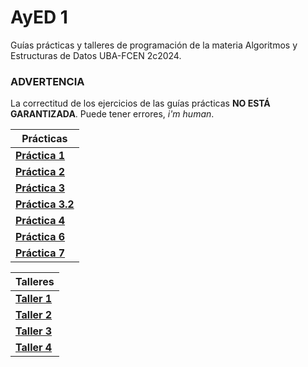 # AyED 1

Guías prácticas y talleres de programación de la materia Algoritmos y Estructuras de Datos UBA-FCEN 2c2024.

### ADVERTENCIA

La correctitud de los ejercicios de las guías prácticas **NO ESTÁ GARANTIZADA**. Puede tener errores, _i'm human_.

| Prácticas                                              |
| ------------------------------------------------------ |
| [**Práctica 1**](/practicas/guia-1/main.pdf)           |
| [**Práctica 2**](/practicas/guia-2/main.pdf)           |
| [**Práctica 3**](/practicas/guia-3/main.pdf)           |
| [**Práctica 3.2**](/practicas/guia-3-parte-2/main.pdf) |
| [**Práctica 4**](/practicas/guia-4/main.pdf)           |
| [**Práctica 6**](/practicas/guia-6/main.pdf)           |
| [**Práctica 7**](/practicas/guia-7/main.pdf)           |

| Talleres                          |
| --------------------------------- |
| [**Taller 1**](/talleres/taller1) |
| [**Taller 2**](/talleres/taller2) |
| [**Taller 3**](/talleres/taller3) |
| [**Taller 4**](/talleres/taller4) |
